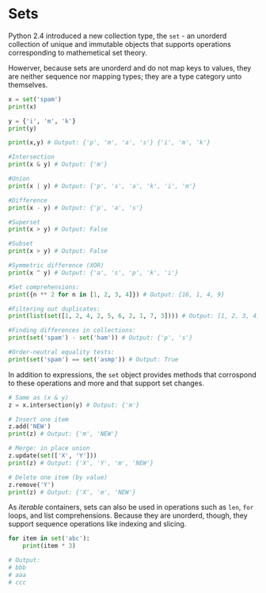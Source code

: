 # Sets

Python 2.4 introduced a new collection type, the `set` - an unorderd collection of unique and immutable objects that supports operations corresponding to mathemetical set theory.  

Howerver, because sets are unorderd and do not map keys to values, they are neither sequence nor mapping types; they are a type category unto themselves.

```python
x = set('spam')
print(x)

y = {'i', 'm', 'k'}
print(y)

print(x,y) # Output: {'p', 'm', 'a', 's'} {'i', 'm', 'k'}

#Intersection
print(x & y) # Output: {'m'}

#Union
print(x | y) # Output: {'p', 's', 'a', 'k', 'i', 'm'}

#Difference
print(x - y) # Output: {'p', 'a', 's'}

#Superset
print(x > y) # Output: False

#Subset
print(x > y) # Output: False

#Symmetric difference (XOR)
print(x ^ y) # Output: {'a', 's', 'p', 'k', 'i'}

#Set comprehensions:
print({n ** 2 for n in [1, 2, 3, 4]}) # Output: {16, 1, 4, 9}

#Filtering out duplicates:
print(list(set([1, 2, 4, 2, 5, 6, 2, 1, 7, 3]))) # Output: [1, 2, 3, 4, 5, 6, 7]

#Finding differences in collections:
print(set('spam') - set('ham')) # Output: {'p', 's'}

#Order-neutral equality tests:
print(set('spam') == set('asmp')) # Output: True
```

In addition to expressions, the `set` object provides methods that corrospond to these operations and more and that support set changes.

```python
# Same as (x & y)
z = x.intersection(y) # Output: {'m'}

# Insert one item
z.add('NEW')
print(z) # Output: {'m', 'NEW'}

# Merge: in place union
z.update(set(['X', 'Y']))
print(z) # Output: {'X', 'Y', 'm', 'NEW'}

# Delete one item (by value)
z.remove('Y')
print(z) # Output: {'X', 'm', 'NEW'}
```

As *iterable* containers, sets can also be used in operations such as `len`, `for` loops, and list comprehensions. Because they are unorderd, though, they support sequence operations like indexing and slicing.

```python
for item in set('abc'):
    print(item * 3)

# Output: 
# bbb
# aaa
# ccc
```

